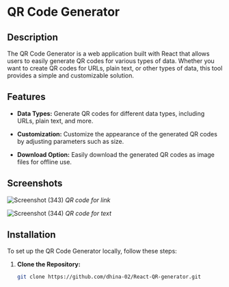 # QR Code Generator

## Description

The QR Code Generator is a web application built with React that allows users to easily generate QR codes for various types of data. Whether you want to create QR codes for URLs, plain text, or other types of data, this tool provides a simple and customizable solution.

## Features

- **Data Types:** Generate QR codes for different data types, including URLs, plain text, and more.

- **Customization:** Customize the appearance of the generated QR codes by adjusting parameters such as size.

- **Download Option:** Easily download the generated QR codes as image files for offline use.

## Screenshots

![Screenshot (343)](https://github.com/dhina-02/React-QR-generator/assets/141801163/5b416bc9-b803-415d-9683-2d63b85c5680)
*QR code for link*

![Screenshot (344)](https://github.com/dhina-02/React-QR-generator/assets/141801163/e20163ae-e084-425c-9e39-fe4edbdad83f)
*QR code for text*

## Installation

To set up the QR Code Generator locally, follow these steps:

1. **Clone the Repository:**
   ```bash
   git clone https://github.com/dhina-02/React-QR-generator.git
